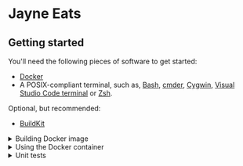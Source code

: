 # Jayne Eats

## Getting started

You'll need the following pieces of software to get started:

-   [Docker](https://www.docker.com)
-   A POSIX-compliant terminal, such as, [Bash](https://www.gnu.org/software/bash), [cmder](https://cmder.net), [Cygwin](https://www.cygwin.com), [Visual Studio Code terminal](https://code.visualstudio.com/docs/editor/integrated-terminal) or [Zsh](https://www.zsh.org).

Optional, but recommended:

-   [BuildKit](https://docs.docker.com/develop/develop-images/build_enhancements)

<details>
    <summary>Building Docker image</summary>

```shell
# Remove existing images, if any:
docker rmi jayne-eats

# Build Docker image:
docker build --force-rm --tag jayne-eats .
```

</details>

<details>
    <summary>Using the Docker container</summary>

```shell
# Start shell inside Docker container:
docker run \
    --interactive \
    --mount type=bind,src="$(pwd)",dst=/jayne-eats \
    --rm \
    --tty \
    jayne-eats

# Install Python dependencies:
pip install --requirement ml/src/requirements.txt
```

</details>

<details>
    <summary>Unit tests</summary>

Unit tests can be run from inside the Docker container.

```shell
pytest
```

</details>
